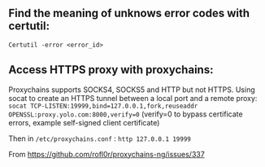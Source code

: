 ## Find the meaning of unknows error codes with certutil:
`Certutil -error <error_id>`

## Access HTTPS proxy with proxychains:
Proxychains supports SOCKS4, SOCKS5 and HTTP but not HTTPS.
Using socat to create an HTTPS tunnel between a local port and a remote proxy:
`socat TCP-LISTEN:19999,bind=127.0.0.1,fork,reuseaddr OPENSSL:proxy.yolo.com:8000,verify=0`
(verify=0 to bypass certificate errors, example self-signed client certificate)  

Then in `/etc/proxychains.conf` :
`http 127.0.0.1 19999`

From <https://github.com/rofl0r/proxychains-ng/issues/337> 
